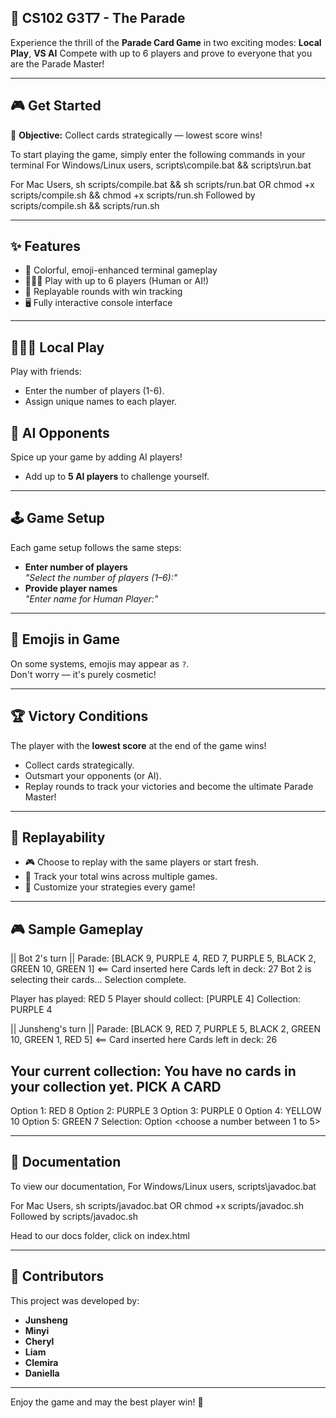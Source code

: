 ## 🎉 CS102 G3T7 - The Parade 
Experience the thrill of the **Parade Card Game** in two exciting modes: **Local Play**, **VS AI**
Compete with up to 6 players and prove to everyone that you are the Parade Master!

---

## 🎮 Get Started
🚩 **Objective:** Collect cards strategically — lowest score wins!

To start playing the game, simply enter the following commands in your terminal
For Windows/Linux users,
scripts\compile.bat && scripts\run.bat

For Mac Users,
sh scripts/compile.bat && sh scripts/run.bat 
OR
chmod +x scripts/compile.sh && chmod +x scripts/run.sh 
Followed by
scripts/compile.sh && scripts/run.sh

--- 

## ✨ Features

- 🎨 Colorful, emoji-enhanced terminal gameplay
- 🧑‍🤝‍🧑 Play with up to 6 players (Human or AI!)
- 🔄 Replayable rounds with win tracking
- 🖥️ Fully interactive console interface

---

## 🧑‍🤝‍🧑 Local Play
Play with friends:
- Enter the number of players (1-6).
- Assign unique names to each player.

## 🤖 AI Opponents
Spice up your game by adding AI players!
- Add up to **5 AI players** to challenge yourself.

---

## 🕹 Game Setup
Each game setup follows the same steps:
- **Enter number of players**  
  _"Select the number of players (1–6):"_
- **Provide player names**  
  _"Enter name for Human Player:"_

--- 

## 🎨 Emojis in Game
On some systems, emojis may appear as `?`.  
Don't worry — it's purely cosmetic!

---

## 🏆 Victory Conditions

The player with the **lowest score** at the end of the game wins! 
- Collect cards strategically.
- Outsmart your opponents (or AI).
- Replay rounds to track your victories and become the ultimate Parade Master!

---

## 🔄 Replayability

- 🎮 Choose to replay with the same players or start fresh.
- 🏅 Track your total wins across multiple games.
- 🌈 Customize your strategies every game!

---

## 🎮 Sample Gameplay
||  Bot 2's turn  ||
Parade: [BLACK 9, PURPLE 4, RED 7, PURPLE 5, BLACK 2, GREEN 10, GREEN 1] <== Card inserted here
Cards left in deck: 27
Bot 2 is selecting their cards...
Selection complete.

Player has played: RED 5
Player should collect: [PURPLE 4]
Collection: PURPLE 4 

||  Junsheng's turn  ||
Parade: [BLACK 9, RED 7, PURPLE 5, BLACK 2, GREEN 10, GREEN 1, RED 5] <== Card inserted here
Cards left in deck: 26

Your current collection:
You have no cards in your collection yet.
PICK A CARD
-----------
Option 1: RED 8
Option 2: PURPLE 3
Option 3: PURPLE 0
Option 4: YELLOW 10
Option 5: GREEN 7
Selection: Option <choose a number between 1 to 5>

---

## 📖 Documentation 
To view our documentation,
For Windows/Linux users,
scripts\javadoc.bat

For Mac Users,
sh scripts/javadoc.bat
OR
chmod +x scripts/javadoc.sh
Followed by
scripts/javadoc.sh

Head to our docs folder, click on index.html

---

## 👥 Contributors
This project was developed by:
- **Junsheng**
- **Minyi**
- **Cheryl**
- **Liam**
- **Clemira**
- **Daniella**

---
Enjoy the game and may the best player win! 🎉

